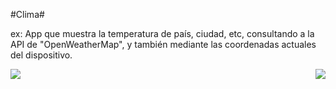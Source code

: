 #Clima#

ex: App que muestra la temperatura de país, ciudad, etc, consultando a la API de "OpenWeatherMap", y también mediante las coordenadas actuales del dispositivo.

<img align="left" src="https://media.giphy.com/media/KZYvsPVQK45XR0T5uI/giphy.gif">
<img align="right" src="https://media.giphy.com/media/jR08B2HNR6pvIZwWJu/giphy.gif">

